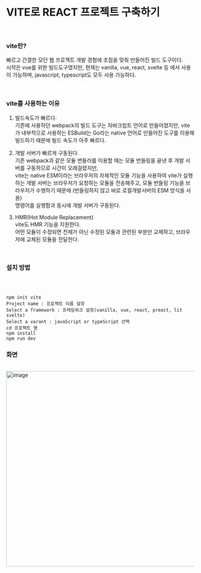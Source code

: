 # VITE로 REACT 프로젝트 구축하기

</br>

### vite란?

빠르고 간결한 모던 웹 프로젝트 개발 경험에 초점을 맞춰 만들어진 빌드 도구이다. </br>
시작은 vue를 위한 빌드도구였지만, 현재는 vanilla, vue, react, svelte 등 에서 사용이 가능하며, javascript, typescript도 모두 사용 가능하다.

</br>

### vite를 사용하는 이유

1. 빌드속도가 빠르다. </br>
기존에 사용하던 webpack의 빌드 도구는 자바크립트 언어로 만들어졌지만, 
vite가 내부적으로 사용하는 ESBuild는 Go라는 native 언어로 만들어진 도구를 이용해 빌드하기 때문에 
빌드 속도가 아주 빠르다.

2. 개발 서버가 빠르게 구동된다.</br>
기존 webpack과 같은 모듈 번들러를 이용할 때는 모듈 번들링을 끝낸 후 개발 서버를 구동하므로 시간이 오래걸렸지만,  </br>
vite는 native ESM이라는 브라우저의 자체적인 모듈 기능을 사용하여 vite가 실행하는 개발 서버는 브라우저가 요청하는 모듈을 전송해주고, 모듈 번들링 기능을 브라우저가 수행하기 때문에 (번들링하지 않고 바로 로컬개발서버의 ESM 방식을 사용) </br>
명령어를 실행함과 동시에 개발 서버가 구동된다.

3. HMR(Hot Module Replacement) </br>
   vite도 HMR 기능을 지원한다. </br>
   어떤 모듈이 수정되면 전체가 아닌 수정된 모듈과 관련된 부분만 교체하고, 브라우저에 교체된 모듈을 전달한다.
  
</br>

### 설치 방법

</br>

```

npm init vite
Project name : 프로젝트 이름 설정
Select a framework : 프레임워크 설정(vanilla, vue, react, preact, lit svelte)
Select a varant : javaScript or typeScript 선택
cd 프로젝트 명
npm install
npm run dev

```

### 화면
</br>
<img width="523" alt="image" src="https://github.com/yejz0715/vite-project/assets/86754632/8ebf1d07-cdcf-4099-9ab9-9fe606bb9b42">
